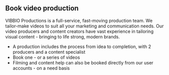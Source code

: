 ## Book video production

VIBBIO Productions is a full-service, fast-moving production team. We tailor-make videos to suit all your marketing and communication needs. Our video producers and content creators have vast experience in tailoring visual content - bringing to life strong, modern brands.

+ A production includes the process from idea to completion, with 2 producers and a content specialist
+ Book one - or a series of videos
+ Filming and content help can also be booked directly from our user accounts - on a need basis